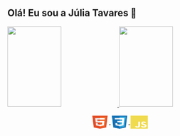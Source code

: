 ## Olá! Eu sou a Júlia Tavares 👋

<div>
  <a href="https://github.com/juliatvrs">
  <img height="180em" width ="49%" src="https://github-readme-stats-eight-theta.vercel.app/api?username=juliatvrs&show_icons=true&theme=bear&include_all_commits=true&count_private=true">
  <img height="180em" width ="49%" src="https://github-readme-stats-eight-theta.vercel.app/api/top-langs/?username=juliatvrs&layout=compact&langs_count=8&theme=bear">
</div>

<div style="display: inline_block" align="center"> <br>
  <img align="center" alt="Rafa-HTML" height="30" width="40" src="https://raw.githubusercontent.com/devicons/devicon/master/icons/html5/html5-original.svg">
  <img align="center" alt="Rafa-CSS" height="30" width="40" src="https://raw.githubusercontent.com/devicons/devicon/master/icons/css3/css3-original.svg">
  <img align="center" alt="Rafa-Js" height="30" width="40" src="https://raw.githubusercontent.com/devicons/devicon/master/icons/javascript/javascript-plain.svg">
</div>
